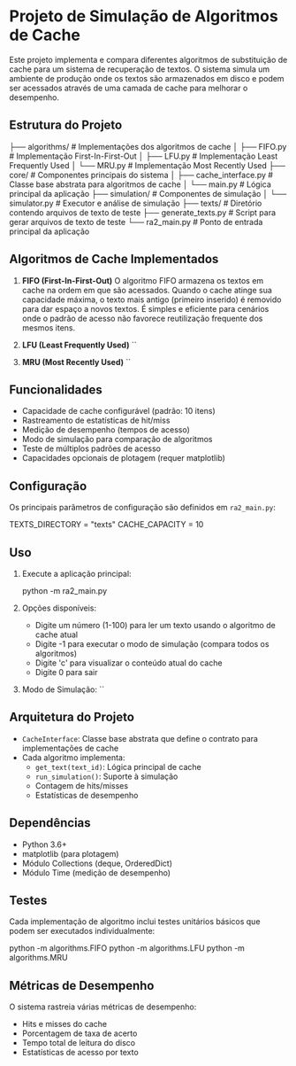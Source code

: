 # Projeto de Simulação de Algoritmos de Cache

Este projeto implementa e compara diferentes algoritmos de substituição de cache para um sistema de recuperação de textos. O sistema simula um ambiente de produção onde os textos são armazenados em disco e podem ser acessados através de uma camada de cache para melhorar o desempenho.

## Estrutura do Projeto


├── algorithms/           # Implementações dos algoritmos de cache
│   ├── FIFO.py         # Implementação First-In-First-Out
│   ├── LFU.py          # Implementação Least Frequently Used
│   └── MRU.py          # Implementação Most Recently Used
├── core/                # Componentes principais do sistema
│   ├── cache_interface.py  # Classe base abstrata para algoritmos de cache
│   └── main.py            # Lógica principal da aplicação
├── simulation/          # Componentes de simulação
│   └── simulator.py     # Executor e análise de simulação
├── texts/              # Diretório contendo arquivos de texto de teste
├── generate_texts.py   # Script para gerar arquivos de texto de teste
└── ra2_main.py        # Ponto de entrada principal da aplicação


## Algoritmos de Cache Implementados

1. **FIFO (First-In-First-Out)**
O algoritmo FIFO armazena os textos em cache na ordem em que são acessados. Quando o cache atinge sua capacidade máxima, o texto mais antigo (primeiro inserido) é removido para dar espaço a novos textos. É simples e eficiente para cenários onde o padrão de acesso não favorece reutilização frequente dos mesmos itens.

2. **LFU (Least Frequently Used)**
  `` 

3. **MRU (Most Recently Used)**
   ``

## Funcionalidades

- Capacidade de cache configurável (padrão: 10 itens)
- Rastreamento de estatísticas de hit/miss
- Medição de desempenho (tempos de acesso)
- Modo de simulação para comparação de algoritmos
- Teste de múltiplos padrões de acesso
- Capacidades opcionais de plotagem (requer matplotlib)

## Configuração

Os principais parâmetros de configuração são definidos em `ra2_main.py`:

TEXTS_DIRECTORY = "texts"
CACHE_CAPACITY = 10


## Uso

1. Execute a aplicação principal:
  
   python -m ra2_main.py

2. Opções disponíveis:
   - Digite um número (1-100) para ler um texto usando o algoritmo de cache atual
   - Digite -1 para executar o modo de simulação (compara todos os algoritmos)
   - Digite 'c' para visualizar o conteúdo atual do cache
   - Digite 0 para sair

3. Modo de Simulação:
   ``

## Arquitetura do Projeto

- `CacheInterface`: Classe base abstrata que define o contrato para implementações de cache
- Cada algoritmo implementa:
  - `get_text(text_id)`: Lógica principal de cache
  - `run_simulation()`: Suporte à simulação
  - Contagem de hits/misses
  - Estatísticas de desempenho

## Dependências

- Python 3.6+
- matplotlib (para plotagem)
- Módulo Collections (deque, OrderedDict)
- Módulo Time (medição de desempenho)

## Testes

Cada implementação de algoritmo inclui testes unitários básicos que podem ser executados individualmente:

python -m algorithms.FIFO
python -m algorithms.LFU
python -m algorithms.MRU


## Métricas de Desempenho

O sistema rastreia várias métricas de desempenho:
- Hits e misses do cache
- Porcentagem de taxa de acerto
- Tempo total de leitura do disco
- Estatísticas de acesso por texto

